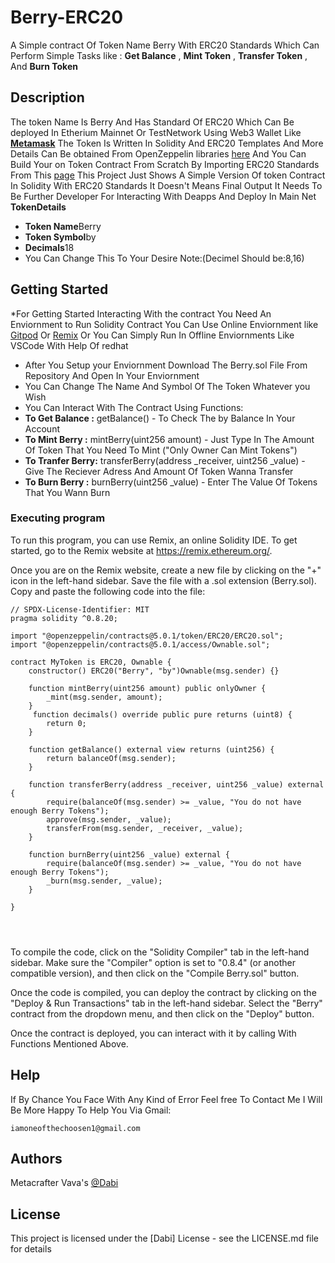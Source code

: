# Berry-ERC20
A Simple contract Of Token Name Berry With ERC20 Standards Which Can Perform Simple Tasks like :
**Get Balance**  ,
**Mint Token** ,
**Transfer Token** ,
 And **Burn Token**
## Description
The token Name Is Berry And Has Standard Of ERC20 Which Can Be deployed In Etherium Mainnet Or TestNetwork Using Web3 Wallet Like [**Metamask**](https://metamask.io/)
The Token Is Written In Solidity And ERC20 Templates And More Details Can Be obtained From OpenZeppelin libraries [here](https://openzeppelin.com/contracts/)
And You Can Build Your on Token Contract From Scratch By Importing ERC20 Standards From This [page](@openzeppelin/contracts@5.0.1/token/ERC20/ERC20.sol)
This Project Just Shows A Simple Version Of token Contract In Solidity With ERC20 Standards It Doesn't Means Final Output It Needs To Be Further Developer For Interacting With Deapps And Deploy In Main Net 
**TokenDetails**
- **Token Name**Berry
- **Token Symbol**by
- **Decimals**18
- You Can Change This To Your Desire Note:(Decimel Should be:8,16)
## Getting Started
*For Getting Started Interacting With the contract You Need An Enviornment to Run Solidity Contract You Can Use Online Enviornment like [Gitpod](https://www.gitpod.io/) Or [Remix](https://remix.ethereum.org/) Or You Can Simply Run In Offline Enviornments Like VSCode With Help Of redhat 
* After You Setup your Enviornment Download The Berry.sol File From Repository And Open In Your Enviornment
* You Can Change The Name And Symbol Of The Token Whatever you Wish
* You Can Interact With The Contract Using Functions:
* **To Get Balance :**  getBalance() - To Check The by Balance In Your Account
* **To Mint Berry :**  mintBerry(uint256 amount) - Just Type In The Amount Of Token That You Need To Mint ("Only Owner Can Mint Tokens")
* **To Tranfer Berry:**  transferBerry(address _receiver, uint256 _value) - Give The Reciever Adress And Amount Of Token Wanna Transfer
* **To Burn Berry :**  burnBerry(uint256 _value) - Enter The Value Of Tokens That You Wann Burn 


### Executing program

To run this program, you can use Remix, an online Solidity IDE. To get started, go to the Remix website at https://remix.ethereum.org/.

Once you are on the Remix website, create a new file by clicking on the "+" icon in the left-hand sidebar. Save the file with a .sol extension (Berry.sol). Copy and paste the following code into the file:

```
// SPDX-License-Identifier: MIT
pragma solidity ^0.8.20;

import "@openzeppelin/contracts@5.0.1/token/ERC20/ERC20.sol";
import "@openzeppelin/contracts@5.0.1/access/Ownable.sol";

contract MyToken is ERC20, Ownable {
    constructor() ERC20("Berry", "by")Ownable(msg.sender) {}
    
    function mintBerry(uint256 amount) public onlyOwner {
        _mint(msg.sender, amount);
    }
     function decimals() override public pure returns (uint8) {
        return 0;
    }

    function getBalance() external view returns (uint256) {
        return balanceOf(msg.sender);
    }

    function transferBerry(address _receiver, uint256 _value) external {
        require(balanceOf(msg.sender) >= _value, "You do not have enough Berry Tokens");
        approve(msg.sender, _value);
        transferFrom(msg.sender, _receiver, _value);
    }

    function burnBerry(uint256 _value) external {
        require(balanceOf(msg.sender) >= _value, "You do not have enough Berry Tokens");
        _burn(msg.sender, _value);
    }

}

      


```

To compile the code, click on the "Solidity Compiler" tab in the left-hand sidebar. Make sure the "Compiler" option is set to "0.8.4" (or another compatible version), and then click on the "Compile Berry.sol" button.

Once the code is compiled, you can deploy the contract by clicking on the "Deploy & Run Transactions" tab in the left-hand sidebar. Select the "Berry" contract from the dropdown menu, and then click on the "Deploy" button.

Once the contract is deployed, you can interact with it by calling With Functions Mentioned Above.
## Help
If By Chance You Face With Any Kind of Error Feel free To Contact Me I Will Be More Happy To Help You Via Gmail:
```
iamoneofthechoosen1@gmail.com
```
## Authors

Metacrafter Vava's
[@Dabi](iamoneofthechoosen1@gmail.com)


## License

This project is licensed under the [Dabi] License - see the LICENSE.md file for details
